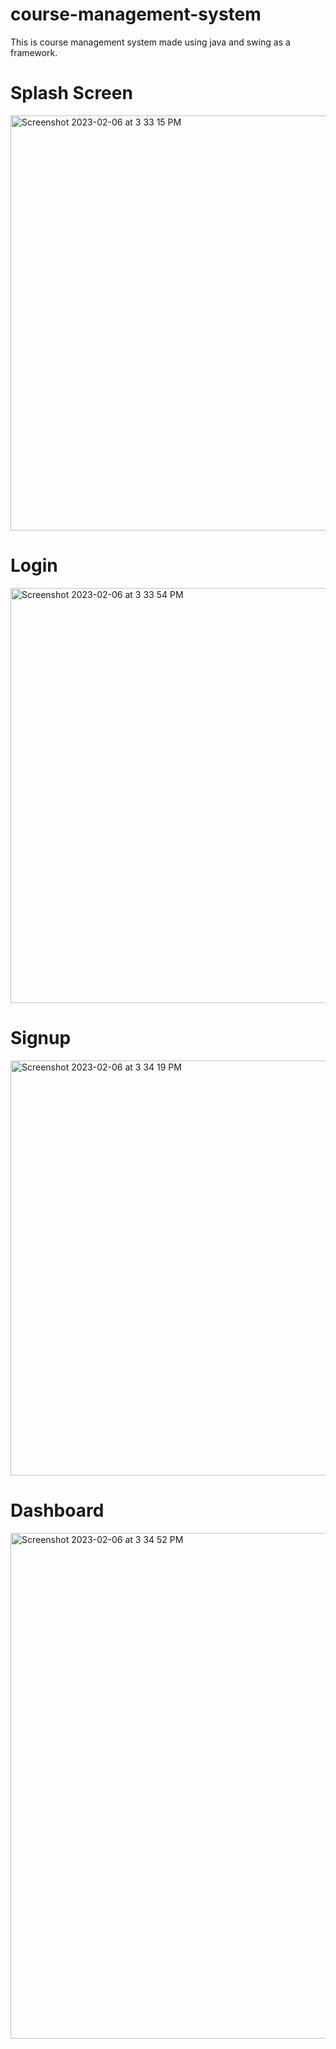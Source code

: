 # course-management-system

This is course management system made using java and swing as a framework. 

# Splash Screen
<img width="664" alt="Screenshot 2023-02-06 at 3 33 15 PM" src="https://user-images.githubusercontent.com/109976988/216939987-690ba412-b7e9-48d0-aed2-435f9cca780f.png">

# Login 

<img width="664" alt="Screenshot 2023-02-06 at 3 33 54 PM" src="https://user-images.githubusercontent.com/109976988/216940037-493ab4ad-2ddb-4dba-a4cf-69d84ee137f2.png">

# Signup 

<img width="664" alt="Screenshot 2023-02-06 at 3 34 19 PM" src="https://user-images.githubusercontent.com/109976988/216940061-5a4871ac-dc2d-46a8-82d1-2f008e035b72.png">

# Dashboard

<img width="809" alt="Screenshot 2023-02-06 at 3 34 52 PM" src="https://user-images.githubusercontent.com/109976988/216940071-225dd4df-27b7-47bc-b9e3-9eb4707ee722.png">
